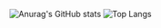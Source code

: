 ![Anurag's GitHub stats](https://github-readme-stats.vercel.app/api?username=Teru3301&show_icons=true&theme=blue-green)
![Top Langs](https://github-readme-stats.vercel.app/api/top-langs/?username=Teru3301&theme=blue-green&layout=compact)





